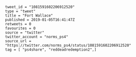 ```
tweet_id = "1081591602206912520"
type = "tweet"
title = "Fort Wallace"
published = 2019-01-05T16:41:47Z
retweets = 0
favourites = 0
source = "twitter"
twitter_account = "norms_ps4"
source_url = "https://twitter.com/norms_ps4/status/1081591602206912520"
tag = [ "ps4share", "reddeadredemption2",]
```

<p class='image'><img src='http://mnf.m17s.net/2019/01/05/DwKV1BvXgAEJS4r.jpg' alt=''></p>

